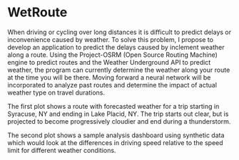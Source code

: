 # WetRoute

When driving or cycling over long distances it is difficult to predict delays or inconvenience caused by weather. To solve this problem, I propose to develop an application to predict the delays caused by inclement weather along a route. Using the Project-OSRM (Open Source Routing Machine) engine to predict routes and the Weather Underground API to predict weather, the program can currently determine the weather along your route at the time you will be there. Moving forward a neural network will be incorporated to analyze past routes and determine the impact of actual weather type on travel durations.

The first plot shows a route with forecasted weather for a trip starting in Syracuse, NY and ending in Lake Placid, NY. The trip starts out clear, but is projected to become progressively cloudier and end during a thunderstorm.

The second plot shows a sample analysis dashboard using synthetic data which would look at the differences in driving speed relative to the speed limit for different weather conditions.
